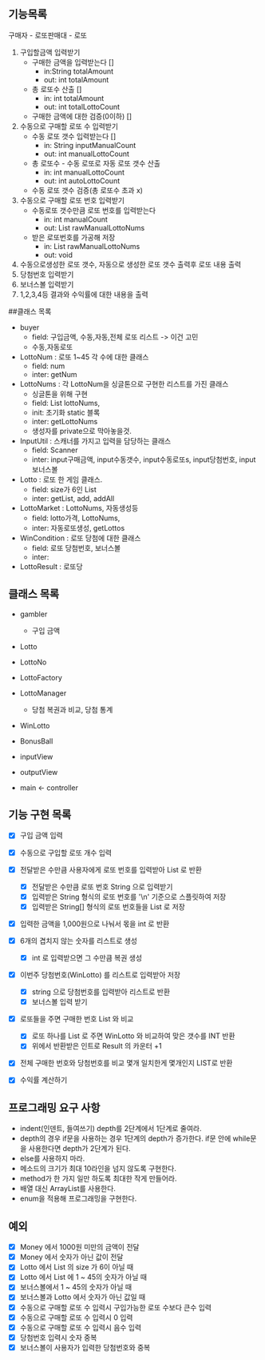 ## 기능목록
구매자 - 로또판매대 - 로또
1. 구입할금액 입력받기
   - 구매한 금액을 입력받는다 []
     - in:String totalAmount 
     - out: int totalAmount  
   - 총 로또수 산출 []
     - in: int totalAmount 
     - out: int totalLottoCount  
   - 구매한 금액에 대한 검증(0이하) []
2. 수동으로 구매할 로또 수 입력받기
   - 수동 로또 갯수 입력받는다 []
     - in: String inputManualCount
     - out: int manualLottoCount  
   - 총 로또수 - 수동 로또로 자동 로또 갯수 산출 
     - in: int manualLottoCount
     - out: int autoLottoCount
   - 수동 로또 갯수 검증(총 로또수 초과 x) 
3. 수동으로 구매할 로또 번호 입력받기
   - 수동로또 갯수만큼 로또 번호를 입력받는다
     - in: int manualCount
     - out: List<String> rawManualLottoNums
   - 받은 로또번호를 가공해 저장
     - in: List<String> rawManualLottoNums
     - out: void
4. 수동으로생성한 로또 갯수, 자동으로 생성한 로또 갯수 출력후 로또 내용 출력
5. 당첨번호 입력받기
6. 보너스볼 입력받기
7. 1,2,3,4등 결과와 수익률에 대한 내용을 출력

##클래스 목록
- buyer 
  - field: 구입금액, 수동,자동,전체 로또 리스트 -> 이건 고민
  - 수동,자동로또
- LottoNum : 로또 1~45 각 수에 대한 클래스
  - field: num
  - inter: getNum
- LottoNums : 각 LottoNum을 싱글톤으로 구현한 리스트를 가진 클래스
  - 싱글톤을 위해 구현
  - field: List lottoNums, 
  - init: 초기화 static 블록
  - inter: getLottoNums
  - 생성자를 private으로 막아놓을것.
- InputUtil : 스캐너를 가지고 입력을 담당하는 클래스
  - field: Scanner
  - inter: input구매금액, input수동갯수, input수동로또s, input당첨번호, input보너스볼
- Lotto : 로또 한 게임 클래스.
  - field: size가 6인 List<LottoNum>
  - inter: getList, add, addAll
- LottoMarket : LottoNums, 자동생성등
  - field: lotto가격, LottoNums,
  - inter: 자동로또생성, getLottos
- WinCondition : 로또 당첨에 대한 클래스
  - field: 로또 당첨번호, 보너스볼
  - inter:   
- LottoResult : 로또당    

   
## 클래스 목록
- gambler
    - 구입 금액
- Lotto
- LottoNo

- LottoFactory

- LottoManager
    - 당첨 복권과 비교, 당첨 통계

- WinLotto

- BonusBall

- inputView

- outputView

- main <- controller

## 기능 구현 목록
- [x] 구입 금액 입력

- [x] 수동으로 구입할 로또 개수 입력

- [x] 전달받은 수만큼 사용자에게 로또 번호를 입력받아 List<LottoNo> 로 반환
    - [x] 전달받은 수만큼 로또 번호 String 으로 입력받기
    - [x] 입력받은 String 형식의 로또 번호를 '\n' 기준으로 스플릿하여 저장
    - [x] 입력받은 String[] 형식의 로또 번호들을 List<LottoNo> 로 저장

- [x] 입력한 금액을 1,000원으로 나눠서 몫을 int 로 반환

- [x] 6개의 겹치지 않는 숫자를 리스트로 생성
    - [x] int 로 입력받으면 그 수만큼 복권 생성

- [x] 이번주 당첨번호(WinLotto) 를 리스트로 입력받아 저장
    - [x] string 으로 당첨번호를 입력받아 리스트로 반환
    - [x] 보너스볼 입력 받기
- [x] 로또들을 주면 구매한 번호 List 와 비교
    - [x] 로또 하나를 List 로 주면 WinLotto 와 비교하여 맞은 갯수를 INT 반환
    - [x] 위에서 반환받은 인트로 Result 의 카운터 +1

- [x] 전체 구매한 번호와 당첨번호를 비교 몇개 일치한게 몇개인지 LIST로 반환

- [x] 수익률 계산하기


## 프로그래밍 요구 사항
* indent(인덴트, 들여쓰기) depth를 2단계에서 1단계로 줄여라.
* depth의 경우 if문을 사용하는 경우 1단계의 depth가 증가한다. if문 안에 while문을 사용한다면 depth가 2단계가 된다.
* else를 사용하지 마라.
* 메소드의 크기가 최대 10라인을 넘지 않도록 구현한다.
* method가 한 가지 일만 하도록 최대한 작게 만들어라.
* 배열 대신 ArrayList를 사용한다.
* enum을 적용해 프로그래밍을 구현한다.


## 예외
- [x] Money 에서 1000원 미만의 금액이 전달
- [x] Money 에서 숫자가 아닌 값이 전달
- [x] Lotto 에서 List 의 size 가 6이 아닐 때
- [x] Lotto 에서 List 에 1 ~ 45의 숫자가 아닐 때
- [x] 보너스볼에서 1 ~ 45의 숫자가 아닐 때
- [x] 보너스볼과 Lotto 에서 숫자가 아닌 값일 때
- [x] 수동으로 구매할 로또 수 입력시 구입가능한 로또 수보다 큰수 입력
- [x] 수동으로 구매할 로또 수 입력시 0 입력
- [x] 수동으로 구매할 로또 수 입력시 음수 입력
- [x] 당첨번호 입력시 숫자 중복
- [x] 보너스볼이 사용자가 입력한 당첨번호와 중복
